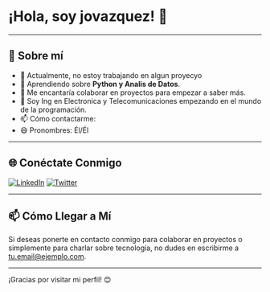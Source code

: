 # ¡Hola, soy jovazquez! 👋

---

## 🚀 Sobre mí

- 🔭 Actualmente, no estoy trabajando en algun proyecyo
- 🌱 Aprendiendo sobre **Python y Analis de Datos**.
- 👯 Me encantaría colaborar en proyectos para empezar a saber más.
- 💬 Soy Ing en Electronica y Telecomunicaciones empezando en el mundo de la programación.
- 📫 Cómo contactarme:
- 😄 Pronombres: Él/Él

---

## 🌐 Conéctate Conmigo

[![LinkedIn](https://img.shields.io/badge/LinkedIn-0A66C2?style=flat&logo=linkedin&logoColor=white)](https://www.linkedin.com/in/alberto-vazquez-785033160)
[![Twitter](https://img.shields.io/badge/Twitter-1DA1F2?style=flat&logo=twitter&logoColor=white)](https://twitter.com/tu-usuario)

---

## 📫 Cómo Llegar a Mí

Si deseas ponerte en contacto conmigo para colaborar en proyectos o simplemente para charlar sobre tecnología, no dudes en escribirme a [tu.email@ejemplo.com](mailto:tu.email@ejemplo.com).

---

¡Gracias por visitar mi perfil! 😊
